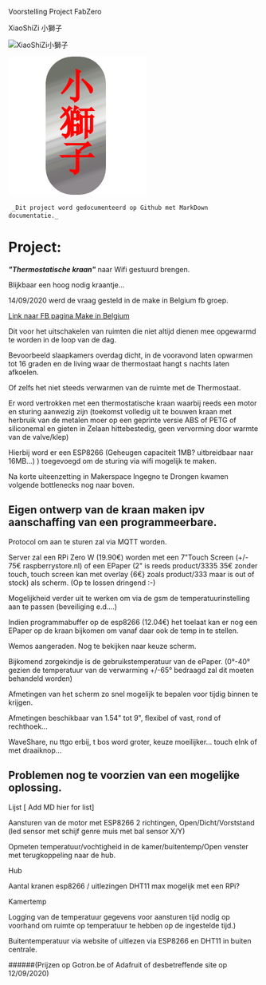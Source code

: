 Voorstelling Project FabZero 

XiaoShiZi 小獅子

![XiaoShiZi小獅子]({{site.baseurl}}/assets/小獅子.png)

![XiaoShiZi小獅子]({{site.baseurl}}/../../assets/小獅子.png)

```note
 _Dit project word gedocumenteerd op Github met MarkDown documentatie._
```

# Project:

**_"Thermostatische kraan"_** naar Wifi gestuurd brengen.


Blijkbaar een hoog nodig kraantje...

14/09/2020 werd de vraag gesteld in de make in Belgium fb groep.

[Link naar FB pagina Make in Belgium](https://m.facebook.com/groups/1366008463484743?view=permalink&id=3301953146556922&ref=content_filter)

Dit voor het uitschakelen van ruimten die niet altijd dienen mee opgewarmd te worden in de loop van de dag.

Bevoorbeeld slaapkamers overdag dicht, in de vooravond laten opwarmen tot 16 graden en de living waar de thermostaat hangt s nachts laten afkoelen.

Of zelfs het niet steeds verwarmen van de ruimte met de Thermostaat.

Er word vertrokken met een thermostatische kraan waarbij reeds een motor en sturing aanwezig zijn (toekomst volledig uit te bouwen kraan met herbruik van de metalen moer op een geprinte versie ABS of PETG of siliconemal en gieten in Zelaan hittebestedig, geen vervorming door warmte van de valve/klep)

Hierbij word er een ESP8266 (Geheugen capaciteit 1MB? uitbreidbaar naar 16MB...) ) toegevoegd om de sturing via wifi mogelijk te maken.

Na korte uiteenzetting in Makerspace Ingegno te Drongen kwamen volgende bottlenecks nog naar boven.

Eigen ontwerp van de kraan maken ipv aanschaffing van een programmeerbare. 
   -

Protocol om aan te sturen zal via MQTT worden.

Server zal een RPi Zero W (19.90€) worden met een 7"Touch Screen (+/- 75€ raspberrystore.nl) of een EPaper (2" is reeds product/3335 35€ zonder touch, touch screen kan met overlay {6€} zoals product/333 maar is out of stock) als scherm. (Op te lossen dringend :-)  

Mogelijkheid verder uit te werken om via de gsm de temperatuurinstelling aan te passen (beveiliging e.d....)

Indien programmabuffer op de esp8266 (12.04€) het toelaat kan er nog een EPaper op de kraan bijkomen om vanaf daar ook de temp in te stellen.

Wemos aangeraden. Nog te bekijken naar keuze scherm.

Bijkomend zorgekindje is de gebruikstemperatuur van de ePaper. (0°-40° gezien de temperatuur van de verwarming +/-65° bedraagd zal dit moeten behandeld worden)

Afmetingen van het scherm zo snel mogelijk te bepalen voor tijdig binnen te krijgen.

Afmetingen beschikbaar van 1.54" tot 9", flexibel of vast, rond of rechthoek...

WaveShare, nu ttgo erbij, t bos word groter, keuze moeilijker... touch eInk of met draaiknop... 

## Problemen nog te voorzien van een mogelijke oplossing.

Lijst [ Add MD hier for list]

Aansturen van de motor met ESP8266 2 richtingen, Open/Dicht/Vorststand (led sensor met schijf genre muis met bal sensor X/Y)

Opmeten temperatuur/vochtigheid in de kamer/buitentemp/Open venster met terugkoppeling naar de hub.

Hub 

Aantal kranen esp8266 / uitlezingen DHT11 max mogelijk met een RPi?

Kamertemp

Logging van de temperatuur gegevens voor aansturen tijd nodig op voorhand om ruimte op temperatuur te hebben op de ingestelde tijd.)

Buitentemperatuur via website of uitlezen via ESP8266 en DHT11 in buiten centrale.



######(Prijzen op Gotron.be of Adafruit of desbetreffende site op 12/09/2020)

